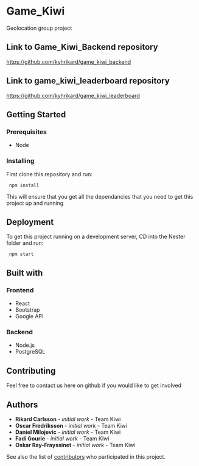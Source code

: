 # Game_Kiwi

Geolocation group project

## Link to Game_Kiwi_Backend repository
https://github.com/kyhrikard/game_kiwi_backend
## Link to game_kiwi_leaderboard repository
https://github.com/kyhrikard/game_kiwi_leaderboard


## Getting Started

### Prerequisites
* Node

### Installing

First clone this repository and run:

```
 npm install
```

This will ensure that you get all the dependancies that you need to get this project up and running

## Deployment

To get this project running on a development server, CD into the Nester folder and run:

```
 npm start
```

## Built with

### Frontend
* React
* Bootstrap
* Google API

### Backend
* Node.js
* PostgreSQL

## Contributing
Feel free to contact us here on github if you would like to get involved

## Authors
* **Rikard Carlsson** - *initial work* - Team Kiwi
* **Oscar Fredriksson** - *initial work* - Team Kiwi
* **Daniel Milojevic** - *initial work* - Team Kiwi
* **Fadi Gourie** - *initial work* - Team Kiwi
* **Oskar Ray-Frayssinet** - *initial work* - Team Kiwi


See also the list of [contributors](https://github.com/Tinnitus95/Game_Kiwi/graphs/contributors) who participated in this project.
